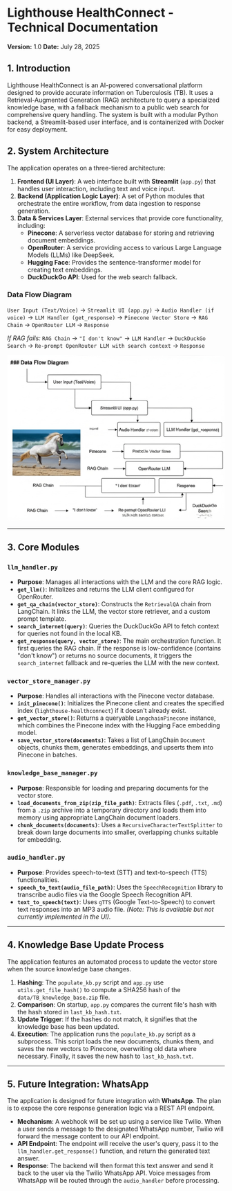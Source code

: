 # Lighthouse HealthConnect - Technical Documentation

**Version:** 1.0
**Date:** July 28, 2025

## 1. Introduction

Lighthouse HealthConnect is an AI-powered conversational platform designed to provide accurate information on Tuberculosis (TB). It uses a Retrieval-Augmented Generation (RAG) architecture to query a specialized knowledge base, with a fallback mechanism to a public web search for comprehensive query handling. The system is built with a modular Python backend, a Streamlit-based user interface, and is containerized with Docker for easy deployment.

## 2. System Architecture

The application operates on a three-tiered architecture:

1.  **Frontend (UI Layer)**: A web interface built with **Streamlit** (`app.py`) that handles user interaction, including text and voice input.
2.  **Backend (Application Logic Layer)**: A set of Python modules that orchestrate the entire workflow, from data ingestion to response generation.
3.  **Data & Services Layer**: External services that provide core functionality, including:
    * **Pinecone**: A serverless vector database for storing and retrieving document embeddings.
    * **OpenRouter**: A service providing access to various Large Language Models (LLMs) like DeepSeek.
    * **Hugging Face**: Provides the sentence-transformer model for creating text embeddings.
    * **DuckDuckGo API**: Used for the web search fallback.

### Data Flow Diagram

`User Input (Text/Voice)` -> `Streamlit UI (app.py)` -> `Audio Handler (if voice)` -> `LLM Handler (get_response)` -> `Pinecone Vector Store` -> `RAG Chain` -> `OpenRouter LLM` -> `Response`

*If RAG fails:*
`RAG Chain` -> `"I don't know"` -> `LLM Handler` -> `DuckDuckGo Search` -> `Re-prompt OpenRouter LLM with search context` -> `Response`

![### Data Flow Diagram](flow_diagram.jpeg)

---

## 3. Core Modules

### `llm_handler.py`
* **Purpose**: Manages all interactions with the LLM and the core RAG logic.
* **`get_llm()`**: Initializes and returns the LLM client configured for OpenRouter.
* **`get_qa_chain(vector_store)`**: Constructs the `RetrievalQA` chain from LangChain. It links the LLM, the vector store retriever, and a custom prompt template.
* **`search_internet(query)`**: Queries the DuckDuckGo API to fetch context for queries not found in the local KB.
* **`get_response(query, vector_store)`**: The main orchestration function. It first queries the RAG chain. If the response is low-confidence (contains "don't know") or returns no source documents, it triggers the `search_internet` fallback and re-queries the LLM with the new context.

### `vector_store_manager.py`
* **Purpose**: Handles all interactions with the Pinecone vector database.
* **`init_pinecone()`**: Initializes the Pinecone client and creates the specified index (`lighthouse-healthconnect`) if it doesn't already exist.
* **`get_vector_store()`**: Returns a queryable `LangchainPinecone` instance, which combines the Pinecone index with the Hugging Face embedding model.
* **`save_vector_store(documents)`**: Takes a list of LangChain `Document` objects, chunks them, generates embeddings, and upserts them into Pinecone in batches.

### `knowledge_base_manager.py`
* **Purpose**: Responsible for loading and preparing documents for the vector store.
* **`load_documents_from_zip(zip_file_path)`**: Extracts files (`.pdf`, `.txt`, `.md`) from a `.zip` archive into a temporary directory and loads them into memory using appropriate LangChain document loaders.
* **`chunk_documents(documents)`**: Uses a `RecursiveCharacterTextSplitter` to break down large documents into smaller, overlapping chunks suitable for embedding.

### `audio_handler.py`
* **Purpose**: Provides speech-to-text (STT) and text-to-speech (TTS) functionalities.
* **`speech_to_text(audio_file_path)`**: Uses the `SpeechRecognition` library to transcribe audio files via the Google Speech Recognition API.
* **`text_to_speech(text)`**: Uses `gTTS` (Google Text-to-Speech) to convert text responses into an MP3 audio file. *(Note: This is available but not currently implemented in the UI).*

---

## 4. Knowledge Base Update Process

The application features an automated process to update the vector store when the source knowledge base changes.

1.  **Hashing**: The `populate_kb.py` script and `app.py` use `utils.get_file_hash()` to compute a SHA256 hash of the `data/TB_knowledge_base.zip` file.
2.  **Comparison**: On startup, `app.py` compares the current file's hash with the hash stored in `last_kb_hash.txt`.
3.  **Update Trigger**: If the hashes do not match, it signifies that the knowledge base has been updated.
4.  **Execution**: The application runs the `populate_kb.py` script as a subprocess. This script loads the new documents, chunks them, and saves the new vectors to Pinecone, overwriting old data where necessary. Finally, it saves the new hash to `last_kb_hash.txt`.

---

## 5. Future Integration: WhatsApp

The application is designed for future integration with **WhatsApp**. The plan is to expose the core response generation logic via a REST API endpoint.

* **Mechanism**: A webhook will be set up using a service like Twilio. When a user sends a message to the designated WhatsApp number, Twilio will forward the message content to our API endpoint.
* **API Endpoint**: The endpoint will receive the user's query, pass it to the `llm_handler.get_response()` function, and return the generated text answer.
* **Response**: The backend will then format this text answer and send it back to the user via the Twilio WhatsApp API. Voice messages from WhatsApp will be routed through the `audio_handler` before processing.